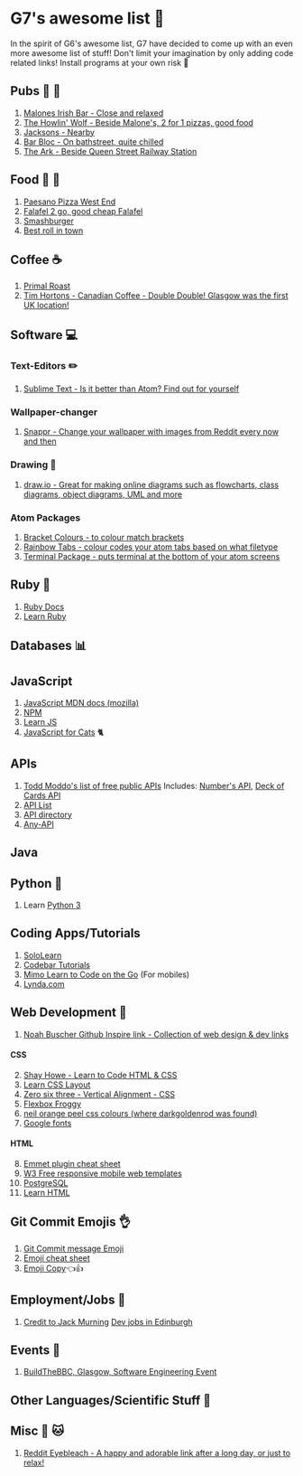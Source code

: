 # G7's awesome list :muscle:
In the spirit of G6's awesome list, G7 have decided to come up with an even more awesome list of stuff! Don't limit your imagination by only adding code related links! Install programs at your own risk :eyes:


## Pubs :beers: :wine_glass:
1. [Malones Irish Bar - Close and relaxed](https://goo.gl/maps/AANU1mG8NHp)
2. [The Howlin' Wolf - Beside Malone's, 2 for 1 pizzas, good food](https://goo.gl/maps/FUe38fgUefQ2)
3. [Jacksons - Nearby](https://goo.gl/maps/C2rFSh9kzj42)
4. [Bar Bloc - On bathstreet, quite chilled](https://goo.gl/maps/va6xABTGuE72)
5. [The Ark - Beside Queen Street Railway Station](https://goo.gl/maps/pFwGEu95UiP2)


## Food :pizza: :hamburger: 
1. [Paesano Pizza West End](https://goo.gl/maps/LjxT2BPMyFq)
2. [Falafel 2 go, good cheap Falafel](https://goo.gl/maps/v1Hq49XDpam)
3. [Smashburger](https://goo.gl/maps/ubPaL2dM2A22)
4. [Best roll in town](https://www.youtube.com/watch?v=dQw4w9WgXcQ)


## Coffee :coffee:
1. [Primal Roast](https://goo.gl/maps/JCRV2Bs7inu)
2. [Tim Hortons - Canadian Coffee - Double Double!  Glasgow was the first UK location!](http://timhortons.co.uk/)


## Software :computer:

### Text-Editors :pencil2:
1. [Sublime Text - Is it better than Atom? Find out for yourself](https://www.sublimetext.com/)

### Wallpaper-changer 
1. [Snappr - Change your wallpaper with images from Reddit every now and then](https://francesc.xyz/projects/snappr/)

### Drawing :pencil:
1. [draw.io - Great for making online diagrams such as flowcharts, class diagrams, object diagrams, UML and more](https://www.draw.io/)

### Atom Packages
1. [Bracket Colours - to colour match brackets](https://atom.io/packages/nms-color-bracket)
2. [Rainbow Tabs - colour codes your atom tabs based on what filetype](https://atom.io/packages/rainbow-tabs)
3. [Terminal Package - puts terminal at the bottom of your atom screens](https://atom.io/packages/platformio-ide-terminal)


## Ruby :gem:
1. [Ruby Docs](http://ruby-doc.org/)
2. [Learn Ruby](https://www.learnrubyonline.org/)

## Databases :bar_chart:


## JavaScript
1. [JavaScript MDN docs (mozilla)](https://developer.mozilla.org/en-US/docs/Web/JavaScript)
2. [NPM](https://www.npmjs.com/)
3. [Learn JS](https://www.learn-js.org/)
4. [JavaScript for Cats](http://jsforcats.com/) 🐈

## APIs
1. [Todd Moddo's list of free public APIs](https://github.com/toddmotto/public-apis)
Includes: [Number's API](http://numbersapi.com/), [Deck of Cards API](http://deckofcardsapi.com/)
2. [API List](https://apilist.fun/)
3. [API directory](https://www.programmableweb.com/apis/directory)
4. [Any-API](https://any-api.com/)

## Java


## Python :snake:
1. Learn [Python 3](https://docs.python.org/3/)

## Coding Apps/Tutorials 
1. [SoloLearn](https://www.sololearn.com/)
2. [Codebar Tutorials](http://tutorials.codebar.io/)
3. [Mimo Learn to Code on the Go](https://getmimo.com/) (For mobiles)
4. [Lynda.com](https://www.lynda.com/)

## Web Development :art:
1. [Noah Buscher Github Inspire link - Collection of web design & dev links](https://github.com/noahbuscher/inspire)
#### CSS
2. [Shay Howe - Learn to Code HTML & CSS](https://learn.shayhowe.com/html-css/)
3. [Learn CSS Layout](http://learnlayout.com/)
4. [Zero six three - Vertical Alignment - CSS](http://zerosixthree.se/vertical-align-anything-with-just-3-lines-of-css/)
5. [Flexbox Froggy](http://flexboxfroggy.com/)
6. [neil orange peel css colours (where darkgoldenrod was found)](http://colours.neilorangepeel.com/)
7. [Google fonts](https://fonts.google.com/)
#### HTML
8. [Emmet plugin cheat sheet](https://docs.emmet.io/cheat-sheet/)
9. [W3 Free responsive mobile web templates](https://w3layouts.com/)
10. [PostgreSQL](https://www.postgresql.org/docs/11/static/index.html)
11. [Learn HTML](https://www.learn-html.org/) 

## Git Commit Emojis :ok_hand:
1. [Git Commit message Emoji](https://gist.github.com/parmentf/035de27d6ed1dce0b36a)
2. [Emoji cheat sheet](https://www.webfx.com/tools/emoji-cheat-sheet/)
3. [Emoji Copy](https://www.emojicopy.com/)👈👍


## Employment/Jobs :information_desk_person:
1. [Credit to Jack Murning](https://github.com/JackRMurning) [Dev jobs in Edinburgh](https://gist.github.com/rossghill/3aceb0b18c2efa097538594ef277df21)

## Events :hotel:
1. [BuildTheBBC, Glasgow, Software Engineering Event](https://www.eventbrite.co.uk/e/buildthebbc-glasgow-software-engineering-event-tickets-49479566716)


## Other Languages/Scientific Stuff :rocket:


## Misc :dog: :cat:
1. [Reddit Eyebleach - A happy and adorable link after a long day, or just to relax!](https://www.reddit.com/r/Eyebleach/)
